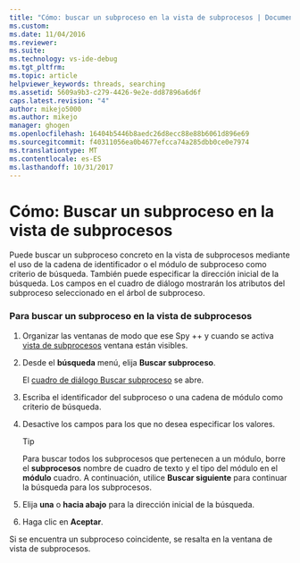 ```yaml
---
title: "Cómo: buscar un subproceso en la vista de subprocesos | Documentos de Microsoft"
ms.custom: 
ms.date: 11/04/2016
ms.reviewer: 
ms.suite: 
ms.technology: vs-ide-debug
ms.tgt_pltfrm: 
ms.topic: article
helpviewer_keywords: threads, searching
ms.assetid: 5609a9b3-c279-4426-9e2e-dd87896a6d6f
caps.latest.revision: "4"
author: mikejo5000
ms.author: mikejo
manager: ghogen
ms.openlocfilehash: 16404b5446b8aedc26d8ecc88e88b6061d896e69
ms.sourcegitcommit: f40311056ea0b4677efcca74a285dbb0ce0e7974
ms.translationtype: MT
ms.contentlocale: es-ES
ms.lasthandoff: 10/31/2017
---
```

# <a name="how-to-search-for-a-thread-in-threads-view"></a>Cómo: Buscar un subproceso en la vista de subprocesos
Puede buscar un subproceso concreto en la vista de subprocesos mediante el uso de la cadena de identificador o el módulo de subproceso como criterio de búsqueda. También puede especificar la dirección inicial de la búsqueda. Los campos en el cuadro de diálogo mostrarán los atributos del subproceso seleccionado en el árbol de subproceso.  
  
### <a name="to-search-for-a-thread-in-threads-view"></a>Para buscar un subproceso en la vista de subprocesos  
  
1.  Organizar las ventanas de modo que ese Spy ++ y cuando se activa [vista de subprocesos](../debugger/threads-view.md) ventana están visibles.  
  
2.  Desde el **búsqueda** menú, elija **Buscar subproceso**.  
  
     El [cuadro de diálogo Buscar subproceso](../debugger/thread-search-dialog-box.md) se abre.  
  
3.  Escriba el identificador del subproceso o una cadena de módulo como criterio de búsqueda.  
  
4.  Desactive los campos para los que no desea especificar los valores.  
  
    > [!TIP]
    >  Para buscar todos los subprocesos que pertenecen a un módulo, borre el **subprocesos** nombre de cuadro de texto y el tipo del módulo en el **módulo** cuadro. A continuación, utilice **Buscar siguiente** para continuar la búsqueda para los subprocesos.  
  
5.  Elija **una** o **hacia abajo** para la dirección inicial de la búsqueda.  
  
6.  Haga clic en **Aceptar**.  
  
 Si se encuentra un subproceso coincidente, se resalta en la ventana de vista de subprocesos.